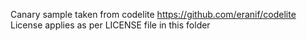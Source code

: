 Canary sample taken from codelite https://github.com/eranif/codelite
License applies as per LICENSE file in this folder

